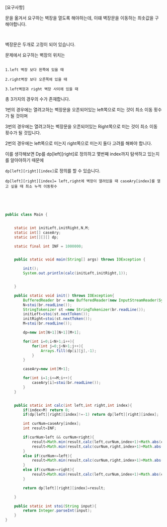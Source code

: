 [요구사항]

문을 옮겨서 요구하는 벽장을 열도록 해야하는데, 이떄 벽장문을 이동하는 최솟값을 구해야합니다.



<br/>
 
 벽장문은 두개로 고정이 되어 있습니다.

 문제에서 요구하는 벽장의 위치는

 ```
 
 1.left 벽장 보다 왼쪽에 있을 때 
 
 2.right벽장 보다 오른쪽에 있을 때

 3.left벽장과 right 벽장 사이에 있을 때
 
 ```

 총 3가지의 경우의 수가 존재합니다.

 1번의 경우에는 열려고하는 벽장문을 오픈되어있는 left쪽으로 미는 것이 최소 이동 횟수가 될 것이며

 3번의 경우에는 열려고하는 벽장문을 오픈되어있는 Right쪽으로 미는 것이 최소 이동 횟수가 될 것입니다. 

 2번의 경우에는 left쪽으로 미는지 right쪽으로 미는지 둘다 고려를 해봐야 합니다.

 이를 생각해보면 Dp를 dp[left][right]로 정의하고 몇번째 index까지 탐색하고 있는지를 알아야하기 때문에

 `dp[left][right][index]`로 정의를 할 수 있습니다.

 `dp[left][right][index]= left,right에 벽장이 열려있을 때 caseAry[index]를 열고 싶을 때 최소 누적 이동횟수`

 

<br/> <br/>

```java

public class Main {


    static int initLeft,initRight,N,M;
    static int[] caseAry;
    static int[][][] dp;

    static final int INF = 1000000;


    public static void main(String[] args) throws IOException {

        init();
        System.out.println(calc(initLeft,initRight,1));


    }

    public static void init() throws IOException{
        BufferedReader br = new BufferedReader(new InputStreamReader(System.in));
        N=stoi(br.readLine());
        StringTokenizer st =new StringTokenizer(br.readLine());
        initLeft=stoi(st.nextToken());
        initRight=stoi(st.nextToken());
        M=stoi(br.readLine());

        dp=new int[N+1][N+1][M+1];

        for(int i=0;i<N+1;i++){
            for(int j=0;j<N+1;j++){
                Arrays.fill(dp[i][j],-1);
            }
        }

        caseAry=new int[M+1];

        for(int i=1;i<=M;i++){
            caseAry[i]=stoi(br.readLine());
        }
    }


    public static int calc(int left,int right,int index){
        if(index>M) return 0;
        if(dp[left][right][index]!=-1) return dp[left][right][index];

        int curNum=caseAry[index];
        int result=INF;

        if(curNum>left && curNum<right){
            result=Math.min(result,calc(left,curNum,index+1)+Math.abs(curNum-right));
            result=Math.min(result,calc(curNum,right,index+1)+Math.abs(left-curNum));
        }
        else if(curNum<=left){
            result=Math.min(result,calc(curNum,right,index+1)+Math.abs(left-curNum));
        }
        else if(curNum>=right){
            result=Math.min(result,calc(left,curNum,index+1)+Math.abs(curNum-right));
        }

        return dp[left][right][index]=result;

    }

    public static int stoi(String input){
        return Integer.parseInt(input);
    }
}


```